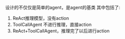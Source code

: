 设计的不仅仅是简单的agent，是agent的基类
其中包括了:
1. ReAct推理模型，没有action
2. ToolCallAgent 不进行推理，直接action
3. ReAct+ToolCallAgent，推理完了以后进行action



